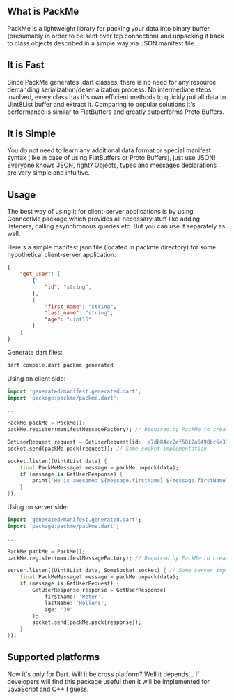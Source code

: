## What is PackMe
PackMe is a lightweight library for packing your data into binary buffer (presumably in order to be sent over tcp connection) and unpacking it back to class objects described in a simple way via JSON manifest file.

## It is Fast
Since PackMe generates .dart classes, there is no need for any resource demanding serialization/deserialization process. No intermediate steps involved, every class has it's own efficient methods to quickly put all data to Uint8List buffer and extract it. Comparing to popular solutions it's performance is similar to FlatBuffers and greatly outperforms Proto Buffers.

## It is Simple
You do not need to learn any additional data format or special manifest syntax (like in case of using FlatBuffers or Proto Buffers), just use JSON! Everyone knows JSON, right? Objects, types and messages declarations are very simple and intuitive.

## Usage
The best way of using it for client-server applications is by using ConnectMe package which provides all necessary stuff like adding listeners, calling asynchronous queries etc. But you can use it separately as well.

Here's a simple manifest.json file (located in packme directory) for some hypothetical client-server application:
```json
{
    "get_user": [
        {
            "id": "string",
        },
        {
            "first_name": "string",
            "last_name": "string",
            "age": "uint16"
        }
    ]
}
```
Generate dart files: 
```bash
dart compile.dart packme generated
```
Using on client side:
```dart
import 'generated/manifest.generated.dart';
import 'package:packme/packme.dart';

...

PackMe packMe = PackMe();
packMe.register(manifestMessageFactory); // Required by PackMe to create class instances while unpacking messages

GetUserRequest request = GetUserRequest(id: 'a7db84cc2ef5012a6498bc64334ffa7d');
socket.send(packMe.pack(request)); // Some socket implementation

socket.listen((Uint8List data) {
    final PackMeMessage? message = packMe.unpack(data);
    if (message is GetUserResponse) {
        print('He is awesome: ${message.firstName} ${message.firstName}, ${message.age} y.o.');
    }
});
```
Using on server side:
```dart
import 'generated/manifest.generated.dart';
import 'package:packme/packme.dart';

...

PackMe packMe = PackMe();
packMe.register(manifestMessageFactory); // Required by PackMe to create class instances while unpacking messages

server.listen((Uint8List data, SomeSocket socket) { // Some server implementation
    final PackMeMessage? message = packMe.unpack(data);
    if (message is GetUserRequest) {
        GetUserResponse response = GetUserResponse(
            firstName: 'Peter',
            lastName: 'Hollens',
            age: '39'
        );
        socket.send(packMe.pack(response));
    }
});
```

## Supported platforms
Now it's only for Dart. Will it be cross platform? Well it depends... If developers will find this package useful then it will be implemented for JavaScript and C++ I guess.
